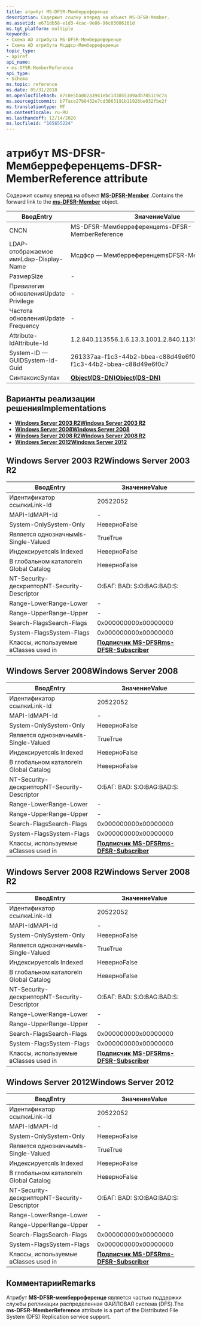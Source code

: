 ```yaml
---
title: атрибут MS-DFSR-Мемберреференце
description: Содержит ссылку вперед на объект MS-DFSR-Member.
ms.assetid: e671db58-e1d3-4cac-9e86-96c03006161d
ms.tgt_platform: multiple
keywords:
- Схема AD атрибута MS-DFSR-Мемберреференце
- Схема AD атрибута Мсдфср-Мемберреференце
topic_type:
- apiref
api_name:
- ms-DFSR-MemberReference
api_type:
- Schema
ms.topic: reference
ms.date: 05/31/2018
ms.openlocfilehash: 87c0e5ba002a3941ebc1d3855309adb7851c9c7a
ms.sourcegitcommit: b77ace27b0432e7cd3863191b11926be032fbe2f
ms.translationtype: MT
ms.contentlocale: ru-RU
ms.lasthandoff: 12/14/2020
ms.locfileid: "105655224"
---
```

# <a name="ms-dfsr-memberreference-attribute"></a><span data-ttu-id="25aa6-105">атрибут MS-DFSR-Мемберреференце</span><span class="sxs-lookup"><span data-stu-id="25aa6-105">ms-DFSR-MemberReference attribute</span></span>

<span data-ttu-id="25aa6-106">Содержит ссылку вперед на объект [**MS-DFSR-Member**](c-msdfsr-member.md) .</span><span class="sxs-lookup"><span data-stu-id="25aa6-106">Contains the forward link to the [**ms-DFSR-Member**](c-msdfsr-member.md) object.</span></span>



| <span data-ttu-id="25aa6-107">Ввод</span><span class="sxs-lookup"><span data-stu-id="25aa6-107">Entry</span></span> | <span data-ttu-id="25aa6-108">Значение</span><span class="sxs-lookup"><span data-stu-id="25aa6-108">Value</span></span> |
|-------------------|-----------------------------------------|
| <span data-ttu-id="25aa6-109">CN</span><span class="sxs-lookup"><span data-stu-id="25aa6-109">CN</span></span>                | <span data-ttu-id="25aa6-110">MS-DFSR-Мемберреференце</span><span class="sxs-lookup"><span data-stu-id="25aa6-110">ms-DFSR-MemberReference</span></span>                 |
| <span data-ttu-id="25aa6-111">LDAP-отображаемое имя</span><span class="sxs-lookup"><span data-stu-id="25aa6-111">Ldap-Display-Name</span></span> | <span data-ttu-id="25aa6-112">Мсдфср — Мемберреференце</span><span class="sxs-lookup"><span data-stu-id="25aa6-112">msDFSR-MemberReference</span></span>                  |
| <span data-ttu-id="25aa6-113">Размер</span><span class="sxs-lookup"><span data-stu-id="25aa6-113">Size</span></span>              | \-                                      |
| <span data-ttu-id="25aa6-114">Привилегия обновления</span><span class="sxs-lookup"><span data-stu-id="25aa6-114">Update Privilege</span></span>  | \-                                      |
| <span data-ttu-id="25aa6-115">Частота обновления</span><span class="sxs-lookup"><span data-stu-id="25aa6-115">Update Frequency</span></span>  | \-                                      |
| <span data-ttu-id="25aa6-116">Attribute-Id</span><span class="sxs-lookup"><span data-stu-id="25aa6-116">Attribute-Id</span></span>      | <span data-ttu-id="25aa6-117">1.2.840.113556.1.6.13.3.100</span><span class="sxs-lookup"><span data-stu-id="25aa6-117">1.2.840.113556.1.6.13.3.100</span></span>             |
| <span data-ttu-id="25aa6-118">System-ID — GUID</span><span class="sxs-lookup"><span data-stu-id="25aa6-118">System-Id-Guid</span></span>    | <span data-ttu-id="25aa6-119">261337aa-f1c3-44b2-bbea-c88d49e6f0c7</span><span class="sxs-lookup"><span data-stu-id="25aa6-119">261337aa-f1c3-44b2-bbea-c88d49e6f0c7</span></span>    |
| <span data-ttu-id="25aa6-120">Синтаксис</span><span class="sxs-lookup"><span data-stu-id="25aa6-120">Syntax</span></span>            | [<span data-ttu-id="25aa6-121">**Object(DS-DN)**</span><span class="sxs-lookup"><span data-stu-id="25aa6-121">**Object(DS-DN)**</span></span>](s-object-ds-dn.md) |



## <a name="implementations"></a><span data-ttu-id="25aa6-122">Варианты реализации решения</span><span class="sxs-lookup"><span data-stu-id="25aa6-122">Implementations</span></span>

-   [<span data-ttu-id="25aa6-123">**Windows Server 2003 R2**</span><span class="sxs-lookup"><span data-stu-id="25aa6-123">**Windows Server 2003 R2**</span></span>](#windows-server-2003-r2)
-   [<span data-ttu-id="25aa6-124">**Windows Server 2008**</span><span class="sxs-lookup"><span data-stu-id="25aa6-124">**Windows Server 2008**</span></span>](#windows-server-2008)
-   [<span data-ttu-id="25aa6-125">**Windows Server 2008 R2**</span><span class="sxs-lookup"><span data-stu-id="25aa6-125">**Windows Server 2008 R2**</span></span>](#windows-server-2008-r2)
-   [<span data-ttu-id="25aa6-126">**Windows Server 2012**</span><span class="sxs-lookup"><span data-stu-id="25aa6-126">**Windows Server 2012**</span></span>](#windows-server-2012)

## <a name="windows-server-2003-r2"></a><span data-ttu-id="25aa6-127">Windows Server 2003 R2</span><span class="sxs-lookup"><span data-stu-id="25aa6-127">Windows Server 2003 R2</span></span>



| <span data-ttu-id="25aa6-128">Ввод</span><span class="sxs-lookup"><span data-stu-id="25aa6-128">Entry</span></span> | <span data-ttu-id="25aa6-129">Значение</span><span class="sxs-lookup"><span data-stu-id="25aa6-129">Value</span></span> |
|------------------------|--------------------------------------------------------------|
| <span data-ttu-id="25aa6-130">Идентификатор ссылки</span><span class="sxs-lookup"><span data-stu-id="25aa6-130">Link-Id</span></span>                | <span data-ttu-id="25aa6-131">2052</span><span class="sxs-lookup"><span data-stu-id="25aa6-131">2052</span></span>                                                         |
| <span data-ttu-id="25aa6-132">MAPI-Id</span><span class="sxs-lookup"><span data-stu-id="25aa6-132">MAPI-Id</span></span>                | \-                                                           |
| <span data-ttu-id="25aa6-133">System-Only</span><span class="sxs-lookup"><span data-stu-id="25aa6-133">System-Only</span></span>            | <span data-ttu-id="25aa6-134">Неверно</span><span class="sxs-lookup"><span data-stu-id="25aa6-134">False</span></span>                                                        |
| <span data-ttu-id="25aa6-135">Является однозначным</span><span class="sxs-lookup"><span data-stu-id="25aa6-135">Is-Single-Valued</span></span>       | <span data-ttu-id="25aa6-136">True</span><span class="sxs-lookup"><span data-stu-id="25aa6-136">True</span></span>                                                         |
| <span data-ttu-id="25aa6-137">Индексируется</span><span class="sxs-lookup"><span data-stu-id="25aa6-137">Is Indexed</span></span>             | <span data-ttu-id="25aa6-138">Неверно</span><span class="sxs-lookup"><span data-stu-id="25aa6-138">False</span></span>                                                        |
| <span data-ttu-id="25aa6-139">В глобальном каталоге</span><span class="sxs-lookup"><span data-stu-id="25aa6-139">In Global Catalog</span></span>      | <span data-ttu-id="25aa6-140">Неверно</span><span class="sxs-lookup"><span data-stu-id="25aa6-140">False</span></span>                                                        |
| <span data-ttu-id="25aa6-141">NT-Security-дескриптор</span><span class="sxs-lookup"><span data-stu-id="25aa6-141">NT-Security-Descriptor</span></span> | <span data-ttu-id="25aa6-142">О:БАГ: BAD: S:</span><span class="sxs-lookup"><span data-stu-id="25aa6-142">O:BAG:BAD:S:</span></span>                                                 |
| <span data-ttu-id="25aa6-143">Range-Lower</span><span class="sxs-lookup"><span data-stu-id="25aa6-143">Range-Lower</span></span>            | \-                                                           |
| <span data-ttu-id="25aa6-144">Range-Upper</span><span class="sxs-lookup"><span data-stu-id="25aa6-144">Range-Upper</span></span>            | \-                                                           |
| <span data-ttu-id="25aa6-145">Search-Flags</span><span class="sxs-lookup"><span data-stu-id="25aa6-145">Search-Flags</span></span>           | <span data-ttu-id="25aa6-146">0x00000000</span><span class="sxs-lookup"><span data-stu-id="25aa6-146">0x00000000</span></span>                                                   |
| <span data-ttu-id="25aa6-147">System-Flags</span><span class="sxs-lookup"><span data-stu-id="25aa6-147">System-Flags</span></span>           | <span data-ttu-id="25aa6-148">0x00000000</span><span class="sxs-lookup"><span data-stu-id="25aa6-148">0x00000000</span></span>                                                   |
| <span data-ttu-id="25aa6-149">Классы, используемые в</span><span class="sxs-lookup"><span data-stu-id="25aa6-149">Classes used in</span></span>        | [<span data-ttu-id="25aa6-150">**Подписчик MS-DFSR**</span><span class="sxs-lookup"><span data-stu-id="25aa6-150">**ms-DFSR-Subscriber**</span></span>](c-msdfsr-subscriber.md)<br/> |



## <a name="windows-server-2008"></a><span data-ttu-id="25aa6-151">Windows Server 2008</span><span class="sxs-lookup"><span data-stu-id="25aa6-151">Windows Server 2008</span></span>



| <span data-ttu-id="25aa6-152">Ввод</span><span class="sxs-lookup"><span data-stu-id="25aa6-152">Entry</span></span> | <span data-ttu-id="25aa6-153">Значение</span><span class="sxs-lookup"><span data-stu-id="25aa6-153">Value</span></span> |
|------------------------|--------------------------------------------------------------|
| <span data-ttu-id="25aa6-154">Идентификатор ссылки</span><span class="sxs-lookup"><span data-stu-id="25aa6-154">Link-Id</span></span>                | <span data-ttu-id="25aa6-155">2052</span><span class="sxs-lookup"><span data-stu-id="25aa6-155">2052</span></span>                                                         |
| <span data-ttu-id="25aa6-156">MAPI-Id</span><span class="sxs-lookup"><span data-stu-id="25aa6-156">MAPI-Id</span></span>                | \-                                                           |
| <span data-ttu-id="25aa6-157">System-Only</span><span class="sxs-lookup"><span data-stu-id="25aa6-157">System-Only</span></span>            | <span data-ttu-id="25aa6-158">Неверно</span><span class="sxs-lookup"><span data-stu-id="25aa6-158">False</span></span>                                                        |
| <span data-ttu-id="25aa6-159">Является однозначным</span><span class="sxs-lookup"><span data-stu-id="25aa6-159">Is-Single-Valued</span></span>       | <span data-ttu-id="25aa6-160">True</span><span class="sxs-lookup"><span data-stu-id="25aa6-160">True</span></span>                                                         |
| <span data-ttu-id="25aa6-161">Индексируется</span><span class="sxs-lookup"><span data-stu-id="25aa6-161">Is Indexed</span></span>             | <span data-ttu-id="25aa6-162">Неверно</span><span class="sxs-lookup"><span data-stu-id="25aa6-162">False</span></span>                                                        |
| <span data-ttu-id="25aa6-163">В глобальном каталоге</span><span class="sxs-lookup"><span data-stu-id="25aa6-163">In Global Catalog</span></span>      | <span data-ttu-id="25aa6-164">Неверно</span><span class="sxs-lookup"><span data-stu-id="25aa6-164">False</span></span>                                                        |
| <span data-ttu-id="25aa6-165">NT-Security-дескриптор</span><span class="sxs-lookup"><span data-stu-id="25aa6-165">NT-Security-Descriptor</span></span> | <span data-ttu-id="25aa6-166">О:БАГ: BAD: S:</span><span class="sxs-lookup"><span data-stu-id="25aa6-166">O:BAG:BAD:S:</span></span>                                                 |
| <span data-ttu-id="25aa6-167">Range-Lower</span><span class="sxs-lookup"><span data-stu-id="25aa6-167">Range-Lower</span></span>            | \-                                                           |
| <span data-ttu-id="25aa6-168">Range-Upper</span><span class="sxs-lookup"><span data-stu-id="25aa6-168">Range-Upper</span></span>            | \-                                                           |
| <span data-ttu-id="25aa6-169">Search-Flags</span><span class="sxs-lookup"><span data-stu-id="25aa6-169">Search-Flags</span></span>           | <span data-ttu-id="25aa6-170">0x00000000</span><span class="sxs-lookup"><span data-stu-id="25aa6-170">0x00000000</span></span>                                                   |
| <span data-ttu-id="25aa6-171">System-Flags</span><span class="sxs-lookup"><span data-stu-id="25aa6-171">System-Flags</span></span>           | <span data-ttu-id="25aa6-172">0x00000000</span><span class="sxs-lookup"><span data-stu-id="25aa6-172">0x00000000</span></span>                                                   |
| <span data-ttu-id="25aa6-173">Классы, используемые в</span><span class="sxs-lookup"><span data-stu-id="25aa6-173">Classes used in</span></span>        | [<span data-ttu-id="25aa6-174">**Подписчик MS-DFSR**</span><span class="sxs-lookup"><span data-stu-id="25aa6-174">**ms-DFSR-Subscriber**</span></span>](c-msdfsr-subscriber.md)<br/> |



## <a name="windows-server-2008-r2"></a><span data-ttu-id="25aa6-175">Windows Server 2008 R2</span><span class="sxs-lookup"><span data-stu-id="25aa6-175">Windows Server 2008 R2</span></span>



| <span data-ttu-id="25aa6-176">Ввод</span><span class="sxs-lookup"><span data-stu-id="25aa6-176">Entry</span></span> | <span data-ttu-id="25aa6-177">Значение</span><span class="sxs-lookup"><span data-stu-id="25aa6-177">Value</span></span> |
|------------------------|--------------------------------------------------------------|
| <span data-ttu-id="25aa6-178">Идентификатор ссылки</span><span class="sxs-lookup"><span data-stu-id="25aa6-178">Link-Id</span></span>                | <span data-ttu-id="25aa6-179">2052</span><span class="sxs-lookup"><span data-stu-id="25aa6-179">2052</span></span>                                                         |
| <span data-ttu-id="25aa6-180">MAPI-Id</span><span class="sxs-lookup"><span data-stu-id="25aa6-180">MAPI-Id</span></span>                | \-                                                           |
| <span data-ttu-id="25aa6-181">System-Only</span><span class="sxs-lookup"><span data-stu-id="25aa6-181">System-Only</span></span>            | <span data-ttu-id="25aa6-182">Неверно</span><span class="sxs-lookup"><span data-stu-id="25aa6-182">False</span></span>                                                        |
| <span data-ttu-id="25aa6-183">Является однозначным</span><span class="sxs-lookup"><span data-stu-id="25aa6-183">Is-Single-Valued</span></span>       | <span data-ttu-id="25aa6-184">True</span><span class="sxs-lookup"><span data-stu-id="25aa6-184">True</span></span>                                                         |
| <span data-ttu-id="25aa6-185">Индексируется</span><span class="sxs-lookup"><span data-stu-id="25aa6-185">Is Indexed</span></span>             | <span data-ttu-id="25aa6-186">Неверно</span><span class="sxs-lookup"><span data-stu-id="25aa6-186">False</span></span>                                                        |
| <span data-ttu-id="25aa6-187">В глобальном каталоге</span><span class="sxs-lookup"><span data-stu-id="25aa6-187">In Global Catalog</span></span>      | <span data-ttu-id="25aa6-188">Неверно</span><span class="sxs-lookup"><span data-stu-id="25aa6-188">False</span></span>                                                        |
| <span data-ttu-id="25aa6-189">NT-Security-дескриптор</span><span class="sxs-lookup"><span data-stu-id="25aa6-189">NT-Security-Descriptor</span></span> | <span data-ttu-id="25aa6-190">О:БАГ: BAD: S:</span><span class="sxs-lookup"><span data-stu-id="25aa6-190">O:BAG:BAD:S:</span></span>                                                 |
| <span data-ttu-id="25aa6-191">Range-Lower</span><span class="sxs-lookup"><span data-stu-id="25aa6-191">Range-Lower</span></span>            | \-                                                           |
| <span data-ttu-id="25aa6-192">Range-Upper</span><span class="sxs-lookup"><span data-stu-id="25aa6-192">Range-Upper</span></span>            | \-                                                           |
| <span data-ttu-id="25aa6-193">Search-Flags</span><span class="sxs-lookup"><span data-stu-id="25aa6-193">Search-Flags</span></span>           | <span data-ttu-id="25aa6-194">0x00000000</span><span class="sxs-lookup"><span data-stu-id="25aa6-194">0x00000000</span></span>                                                   |
| <span data-ttu-id="25aa6-195">System-Flags</span><span class="sxs-lookup"><span data-stu-id="25aa6-195">System-Flags</span></span>           | <span data-ttu-id="25aa6-196">0x00000000</span><span class="sxs-lookup"><span data-stu-id="25aa6-196">0x00000000</span></span>                                                   |
| <span data-ttu-id="25aa6-197">Классы, используемые в</span><span class="sxs-lookup"><span data-stu-id="25aa6-197">Classes used in</span></span>        | [<span data-ttu-id="25aa6-198">**Подписчик MS-DFSR**</span><span class="sxs-lookup"><span data-stu-id="25aa6-198">**ms-DFSR-Subscriber**</span></span>](c-msdfsr-subscriber.md)<br/> |



## <a name="windows-server-2012"></a><span data-ttu-id="25aa6-199">Windows Server 2012</span><span class="sxs-lookup"><span data-stu-id="25aa6-199">Windows Server 2012</span></span>



| <span data-ttu-id="25aa6-200">Ввод</span><span class="sxs-lookup"><span data-stu-id="25aa6-200">Entry</span></span> | <span data-ttu-id="25aa6-201">Значение</span><span class="sxs-lookup"><span data-stu-id="25aa6-201">Value</span></span> |
|------------------------|--------------------------------------------------------------|
| <span data-ttu-id="25aa6-202">Идентификатор ссылки</span><span class="sxs-lookup"><span data-stu-id="25aa6-202">Link-Id</span></span>                | <span data-ttu-id="25aa6-203">2052</span><span class="sxs-lookup"><span data-stu-id="25aa6-203">2052</span></span>                                                         |
| <span data-ttu-id="25aa6-204">MAPI-Id</span><span class="sxs-lookup"><span data-stu-id="25aa6-204">MAPI-Id</span></span>                | \-                                                           |
| <span data-ttu-id="25aa6-205">System-Only</span><span class="sxs-lookup"><span data-stu-id="25aa6-205">System-Only</span></span>            | <span data-ttu-id="25aa6-206">Неверно</span><span class="sxs-lookup"><span data-stu-id="25aa6-206">False</span></span>                                                        |
| <span data-ttu-id="25aa6-207">Является однозначным</span><span class="sxs-lookup"><span data-stu-id="25aa6-207">Is-Single-Valued</span></span>       | <span data-ttu-id="25aa6-208">True</span><span class="sxs-lookup"><span data-stu-id="25aa6-208">True</span></span>                                                         |
| <span data-ttu-id="25aa6-209">Индексируется</span><span class="sxs-lookup"><span data-stu-id="25aa6-209">Is Indexed</span></span>             | <span data-ttu-id="25aa6-210">Неверно</span><span class="sxs-lookup"><span data-stu-id="25aa6-210">False</span></span>                                                        |
| <span data-ttu-id="25aa6-211">В глобальном каталоге</span><span class="sxs-lookup"><span data-stu-id="25aa6-211">In Global Catalog</span></span>      | <span data-ttu-id="25aa6-212">Неверно</span><span class="sxs-lookup"><span data-stu-id="25aa6-212">False</span></span>                                                        |
| <span data-ttu-id="25aa6-213">NT-Security-дескриптор</span><span class="sxs-lookup"><span data-stu-id="25aa6-213">NT-Security-Descriptor</span></span> | <span data-ttu-id="25aa6-214">О:БАГ: BAD: S:</span><span class="sxs-lookup"><span data-stu-id="25aa6-214">O:BAG:BAD:S:</span></span>                                                 |
| <span data-ttu-id="25aa6-215">Range-Lower</span><span class="sxs-lookup"><span data-stu-id="25aa6-215">Range-Lower</span></span>            | \-                                                           |
| <span data-ttu-id="25aa6-216">Range-Upper</span><span class="sxs-lookup"><span data-stu-id="25aa6-216">Range-Upper</span></span>            | \-                                                           |
| <span data-ttu-id="25aa6-217">Search-Flags</span><span class="sxs-lookup"><span data-stu-id="25aa6-217">Search-Flags</span></span>           | <span data-ttu-id="25aa6-218">0x00000000</span><span class="sxs-lookup"><span data-stu-id="25aa6-218">0x00000000</span></span>                                                   |
| <span data-ttu-id="25aa6-219">System-Flags</span><span class="sxs-lookup"><span data-stu-id="25aa6-219">System-Flags</span></span>           | <span data-ttu-id="25aa6-220">0x00000000</span><span class="sxs-lookup"><span data-stu-id="25aa6-220">0x00000000</span></span>                                                   |
| <span data-ttu-id="25aa6-221">Классы, используемые в</span><span class="sxs-lookup"><span data-stu-id="25aa6-221">Classes used in</span></span>        | [<span data-ttu-id="25aa6-222">**Подписчик MS-DFSR**</span><span class="sxs-lookup"><span data-stu-id="25aa6-222">**ms-DFSR-Subscriber**</span></span>](c-msdfsr-subscriber.md)<br/> |



## <a name="remarks"></a><span data-ttu-id="25aa6-223">Комментарии</span><span class="sxs-lookup"><span data-stu-id="25aa6-223">Remarks</span></span>

<span data-ttu-id="25aa6-224">Атрибут **MS-DFSR-мемберреференце** является частью поддержки службы репликации распределенная ФАЙЛОВАЯ система (DFS).</span><span class="sxs-lookup"><span data-stu-id="25aa6-224">The **ms-DFSR-MemberReference** attribute is a part of the Distributed File System (DFS) Replication service support.</span></span>

 

 





